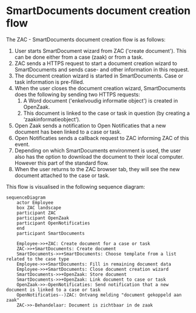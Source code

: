 # SmartDocuments document creation flow

The ZAC - SmartDocuments document creation flow is as follows:

1. User starts SmartDocument wizard from ZAC ('create document'). This can be done either from a case (zaak) or from a task.
2. ZAC sends a HTTPS request to start a document creation wizard to SmartDocuments and sends case- and other information in this request.
3. The document creation wizard is started in SmartDocuments. Case or task information is pre-filled.
4. When the user closes the document creation wizard, SmartDocuments does the following by sending two HTTPS requests:
    1. A Word document ('enkelvoudig informatie object') is created in OpenZaak.
    2. This document is linked to the case or task in question (by creating a ‘zaakinformatieobject’).
5. Open Zaak sends a notification to Open Notificaties that a new document has been linked to a case or task.
6. Open Notificaties sends a callback request to ZAC informing ZAC of this event.
7. Depending on which SmartDocuments environment is used, the user also has the option to download the document to their local computer.
   However this part of the standard flow.
8. When the user returns to the ZAC browser tab, they will see the new document attached to the case or task.

This flow is visualised in the following sequence diagram:

```mermaid
sequenceDiagram
    actor Employee
    box ZAC landscape
    participant ZAC
    participant OpenZaak
    participant OpenNotificaties
    end
    participant SmartDocuments

    Employee->>+ZAC: Create document for a case or task
    ZAC->>+SmartDocuments: Create document
    SmartDocuments->>+SmartDocuments: Choose template from a list related to the case type
    Employee->>+SmartDocuments: Fill in remaining document data
    Employee->>+SmartDocuments: Close document creation wizard
    SmartDocuments->>+OpenZaak: Store document
    SmartDocuments->>+OpenZaak: Link document to case or task
    OpenZaak->>-OpenNotificaties: Send notification that a new document is linked to a case or task
    OpenNotificaties--)ZAC: Ontvang melding "document gekoppeld aan zaak"
    ZAC->>-Behandelaar: Document is zichtbaar in de zaak
```
